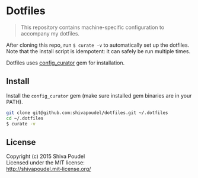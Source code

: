 Dotfiles
========

> This repository contains machine-specific configuration to accompany my dotfiles.

After cloning this repo, run `$ curate -v` to automatically set up the dotfiles.
Note that the install script is idempotent: it can safely be run multiple times.

Dotfiles uses [config_curator](https://rubygems.org/gems/config_curator) gem for installation.

Install
-------

Install the `config_curator` gem (make sure installed gem binaries are in your PATH).

```bash
git clone git@github.com:shivapoudel/dotfiles.git ~/.dotfiles
cd ~/.dotfiles
$ curate -v
```

License
-------

Copyright (c) 2015 Shiva Poudel  
Licensed under the MIT license:  
<http://shivapoudel.mit-license.org/>

